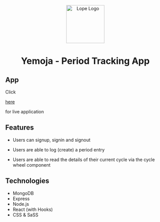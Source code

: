 <p align="center">
  <a href="https://www.lopeariyo.dev/ ">
    <img alt="Lope Logo" src="https://pbs.twimg.com/profile_images/1248697046883762176/A80erP3V_400x400.png" width="120" />
  </a>
</p>
<h1 align="center">
  Yemoja - Period Tracking App 
</h1>

## App

Click<p> <a href="https://yemoja.netlify.com/ "> here</a></p> for live application

<!-- ## Video Demo

A preview of all current functionality is here -->

## Features

-   Users can signup, signin and signout
<!-- -   Users can edit their details -->
-   Users are able to log (create) a period entry
<!-- -   Users are able to create a new cycle -->
-   Users are able to read the details of their current cycle via the cycle wheel component
    <!-- -   Users are able to read details of their past cycles via the calendar component -->
    <!-- -   Users can update a period entry -->
    <!-- -   Users can delete a period entry -->
    <!-- -   Users can delete a cycle -->

## Technologies

-   MongoDB
-   Express
-   Node.js
-   React (with Hooks)
-   CSS & SaSS
